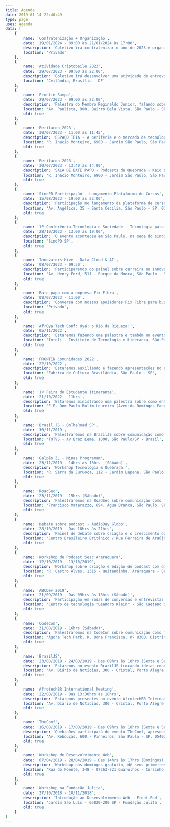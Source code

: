 ```yaml
---
title: Agenda
date: 2019-01-14 22:40:49
type: page
uses: agenda
data: [      
    {
        name: 'Confratenização + Organização',
        date: '19/01/2024 - 09:00 às 21/01/2024 às 17:00',
        description: 'Coletivo irá confratenizar o ano de 2023 e organizar as atividades, projetos e estrutura do ano de 2024.',
        location: 'Privado'
    },
    {
        name: 'Atividade Criptobaile 2023',
        date: '29/07/2023 - 09:00 às 22:00',
        description: 'Coletivo irá desenvolver uma atividade de entrevista em formato de podcast ao vivo durante o evento criptobaile',
        location: 'Ceilândia, Brasília - DF'
    },
    {
        name: 'Frontin Sampa',
        date: '29/07/2023 - 09:00 às 22:00',
        description: 'Palestra do Membro Reginaldo Junior, falando sobre o consumo energético das aplicações de front-end.',
        location: 'Av. Paulista, 900, Bairro Bela Vista, São Paulo - SP - Brasil',
        old: true
    },
    {
        name: 'Perifacon 2023',
        date: '30/07/2023 - 11:00 às 11:45',
        description: 'ESPAÇO TEIA - A periferia e o mercado de tecnologia - Vitor Leonardo',
        location: 'R. Inácio Monteiro, 6900 - Jardim São Paulo, São Paulo - SP, 08474-480',
        old: true
    },
    {
        name: 'Perifacon 2023',
        date: '30/07/2023 - 13:40 às 14:00',
        description: 'SALA DE BATE PAPO - Podcasts de Quebrada - Kaio Leal',
        location: 'R. Inácio Monteiro, 6900 - Jardim São Paulo, São Paulo - SP, 08474-480',
        old: true
    },
    {
        name: 'SindPD Participação - Lançamento Plataforma de Cursos',
        date: '15/08/2023 - 19:00 às 22:00',
        description: 'Participação no lançamento da plataforma de cursos!',
        location: 'Av. Angélica, 35 - Santa Cecilia, São Paulo - SP, 01227-000',
        old: true
    },
    {
        name: '1ª Conferência Tecnologia e Sociedade - Tecnologia para Quem?',
        date: '28/10/2023 - 13:00 às 19:00',
        description: 'O evento aconteceu em São Paulo, na sede do sindicato SINDPD-SP e procurou debater a tecnologia e sua importância na sociedade.',
        location: 'SindPD SP',
        old: true
    },
    {
        name: 'Innovators Hive - Data Cloud & AI',
        date: '08/07/2023 - 09:30',
        description: 'Participaremos do painel sobre carreira no Innovators Hive que é o maior evento do Google Cloud para desenvolvedores que tem como objetivo unir os profissionais mais influentes do mercado.',
        location: 'Av. Henry Ford, 511 - Parque da Mooca, São Paulo - SP, 03109-000',
        old: true
    },
    {
        name: 'Bate papo com a empresa Fix Fibra',
        date: '08/07/2023 - 11:00',
        description: 'Conversa com nossos apoiadores Fix Fibra para buscar oportunidades de atividades presenciais e novos projetos.',
        location: 'Privado',
        old: true
    },
    {
        name: 'AfrOya Tech Conf: Oyá: o Rio da Riqueza!',
        date: '05/11/2022',
        description: 'Estaremos fazendo uma palestra e também no evento para trocar uma ideia e interagir com geral.',
        location: 'Inteli - Instituto de Tecnologia e Liderança, São Paulo - SP',
        old: true
    },
    {
        name: 'FRONTIN Comunidades 2022',
        date: '22/10/2022',
        description: 'Estaremos auxiliando e fazendo apresentações no evento junto com outras comunidades.',
        location: 'Fábrica de Cultura Brasilândia, São Paulo - SP',
        old: true
    },
    {
        name: '1ª Feira do Estudante Itinerante',
        date: '21/10/2022 - 11hrs',
        description: 'Estaremos ministrando uma palestra sobre como entrar na área de tecnologia vindo da periferia.',
        location: 'E.E. Dom Paulo Rolim Loureiro (Avenida Domingos Fanganielo, 251, Ponte Grande, Guarulhos - SP)',
        old: true
    },
    {
        name: 'Brazil JS - OnTheRoad SP',
        date: '30/11/2019',
        description: 'Palestraremos na BrazilJS sobre comunicação como forma de representativade.',
        location: 'TOTVS - Av Braz Leme, 1000, São Paulo/SP - Brazil',
        old: true
    },
    {
        name: 'Galpão ZL - Minas Programam',
        date: '23/11/2019 - 14hrs às 18hrs  (Sábado)',
        description: 'Workshop Tecnologia & Quebrada.',
        location: 'R. Serra da Juruoca, 112 - Jardim Lapena, São Paulo - SP, 08071-180',
        old: true
    },
    {
        name: 'RoadSec',
        date: '23/11/2019 - 15hrs (Sábado)',
        description: 'Palestraremos na RoadSec sobre comunicação como forma de representativade.',
        location: 'Francisco Matarazzo, 694, Água Branca, São Paulo, SP 05001-000, Brasil',
        old: true
    },
    {
        name: 'Debate sobre podcast - AudioDay Globo',
        date: '28/10/2019 - Das 18hrs às 21hrs',
        description: 'Painel de debate sobre criação e o crescimento dos podcasts.',
        location: 'Centro Brasileiro Britânico / Rua Ferreira de Araújo, 741',
        old: true
    },
    {
        name: 'Workshop de Podcast Sesc Araraquara',
        date: '12/10/2019 - 13/10/2019',
        description: 'Workshop sobre criação e edição de podcast com divulgação nas mídias e plataformas.',
        location: 'R. Castro Alves, 1315 - Quitandinha, Araraquara - SP, 14800-140',
        old: true
    },
    {
        name: 'ABCDev 2019',
        date: '21/09/2019 - Das 09hrs às 18hrs (Sábado)',
        description: 'Participação em rodas de conversas e entrevistas durante o evento.',
        location: 'Centro de tecnologia "Leandro Klein" - São Caetano do Sul, SP',
        old: true
    },
    {
        name: 'CodeCon',
        date: '31/08/2019 - 16hrs (Sábado)',
        description: 'Palestraremos na CodeCon sobre comunicação como forma de representativade.',
        location: 'Ágora Tech Park, R. Dona Francisca, nº 8300, Distrito Industrial',
        old: true
    },
    {
        name: 'BrazilJS',
        date: '23/08/2019 - 24/08/2019 - Das 09hrs às 18hrs (Sexta e Sábado)',
        description: 'Estaremos no evento BrazilJS trocando ideias conversando e conhecendo o pessoal da comunidade de JS Brasil, quer falar com a gente e pegar alguns brindes, procure-nos por lá!',
        location: 'Av. Diário de Notícias, 300 - Cristal, Porto Alegre - RS, 90810-080',
        old: true
    },
    {
        name: 'AfrotechBR International Meeting',
        date: '22/08/2019 - Das 13:30hrs às 18hrs',
        description: 'Estaremos presentes no evento AfrotechBR International Meeting para absorver um pouco de informação sobre negritudes, tecnologia, trocar umas ideias para ampliar a rede de contatos e é isso!',
        location: 'Av. Diário de Notícias, 300 - Cristal, Porto Alegre - RS, 90810-080',
        old: true
    },
    {
        name: 'TheConf',
        date: '16/08/2019 - 17/08/2019 - Das 09hrs às 18hrs (Sexta e Sábado)',
        description: 'QuebraDev participará do evento TheConf, apresentando o projeto e também participando das palestras como ouvintes, quer ouvir ou falar com a gente? Procure-nos por lá!',
        location: 'Av. Rebouças, 600 - Pinheiros, São Paulo - SP, 05402-000',
        old: true
    },
    {
        name: 'Workshop de Desenvolvimento Web',
        date: '07/04/2019 - 28/04/2019 - Das 14hrs às 17hrs (Domingos)',
        description: 'Workshop aos domingos gratuito, dê seus primeiros passos para desenvolvimento de sistemas web. Aprenda na prática de uma forma simples.',
        location: 'Rua do Poente, 148 - 07263-721 Guarulhos - Cursinho Comunitário Pimentas',
        old: true
    },
    {
        name: 'Workshop na Fundação Julita',
        date: '27/10/2018 - 10/11/2018',
        description: 'Introdução ao Desenvolvimento Web - Front End',
        location: 'Jardim São Luís - 05820-200 SP - Fundação Julita',
        old: true
    }
]
---
```

